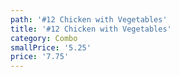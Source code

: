 ```yaml
---
path: '#12 Chicken with Vegetables'
title: '#12 Chicken with Vegetables'
category: Combo
smallPrice: '5.25'
price: '7.75'
---
```


